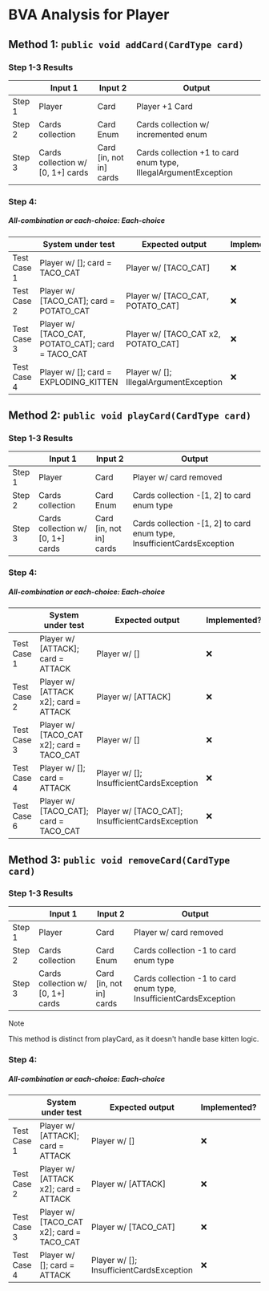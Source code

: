 # BVA Analysis for Player

## Method 1: ```public void addCard(CardType card)```

### Step 1-3 Results
|        | Input 1                           | Input 2                 | Output                                                          |
|--------|-----------------------------------|-------------------------|-----------------------------------------------------------------|
| Step 1 | Player                            | Card                    | Player +1 Card                                                  |
| Step 2 | Cards collection                  | Card Enum               | Cards collection w/ incremented enum                            |
| Step 3 | Cards collection w/ [0, 1+] cards | Card [in, not in] cards | Cards collection +1 to card enum type, IllegalArgumentException |

### Step 4:
##### All-combination or each-choice: Each-choice
|             | System under test                                 | Expected output                        | Implemented?       |
|-------------|---------------------------------------------------|----------------------------------------|--------------------|
| Test Case 1 | Player w/ []; card = TACO_CAT                     | Player w/ [TACO_CAT]                   | :x:                |
| Test Case 2 | Player w/ [TACO_CAT]; card = POTATO_CAT           | Player w/ [TACO_CAT, POTATO_CAT]       | :x:                |
| Test Case 3 | Player w/ [TACO_CAT, POTATO_CAT]; card = TACO_CAT | Player w/ [TACO_CAT x2, POTATO_CAT]    | :x:                |
| Test Case 4 | Player w/ []; card = EXPLODING_KITTEN             | Player w/ []; IllegalArgumentException | :x:                |


## Method 2: ```public void playCard(CardType card)```

### Step 1-3 Results
|        | Input 1                           | Input 2                 | Output                                                                 |
|--------|-----------------------------------|-------------------------|------------------------------------------------------------------------|
| Step 1 | Player                            | Card                    | Player w/ card removed                                                 |
| Step 2 | Cards collection                  | Card Enum               | Cards collection -[1, 2] to card enum type                             |
| Step 3 | Cards collection w/ [0, 1+] cards | Card [in, not in] cards | Cards collection -[1, 2] to card enum type, InsufficientCardsException |

### Step 4:
##### All-combination or each-choice: Each-choice
|             | System under test                        | Expected output                                  | Implemented? |
|-------------|------------------------------------------|--------------------------------------------------|--------------|
| Test Case 1 | Player w/ [ATTACK]; card = ATTACK        | Player w/ []                                     | :x:          |
| Test Case 2 | Player w/ [ATTACK x2]; card = ATTACK     | Player w/ [ATTACK]                               | :x:          |
| Test Case 3 | Player w/ [TACO_CAT x2]; card = TACO_CAT | Player w/ []                                     | :x:          |
| Test Case 4 | Player w/ []; card = ATTACK              | Player w/ []; InsufficientCardsException         | :x:          |
| Test Case 6 | Player w/ [TACO_CAT]; card = TACO_CAT    | Player w/ [TACO_CAT]; InsufficientCardsException | :x:          |


## Method 3: ```public void removeCard(CardType card)```

### Step 1-3 Results
|        | Input 1                           | Input 2                 | Output                                                            |
|--------|-----------------------------------|-------------------------|-------------------------------------------------------------------|
| Step 1 | Player                            | Card                    | Player w/ card removed                                            |
| Step 2 | Cards collection                  | Card Enum               | Cards collection -1 to card enum type                             |
| Step 3 | Cards collection w/ [0, 1+] cards | Card [in, not in] cards | Cards collection -1 to card enum type, InsufficientCardsException |

> [!NOTE]
> This method is distinct from playCard, as it doesn't handle base kitten logic.

### Step 4:
##### All-combination or each-choice: Each-choice
|             | System under test                        | Expected output                          | Implemented? |
|-------------|------------------------------------------|------------------------------------------|--------------|
| Test Case 1 | Player w/ [ATTACK]; card = ATTACK        | Player w/ []                             | :x:          |
| Test Case 2 | Player w/ [ATTACK x2]; card = ATTACK     | Player w/ [ATTACK]                       | :x:          |
| Test Case 3 | Player w/ [TACO_CAT x2]; card = TACO_CAT | Player w/ [TACO_CAT]                     | :x:          |
| Test Case 4 | Player w/ []; card = ATTACK              | Player w/ []; InsufficientCardsException | :x:          |

